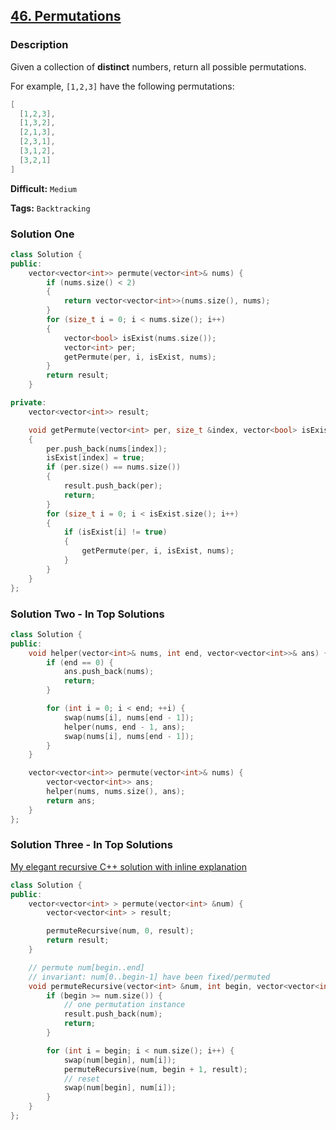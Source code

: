 ## [46. Permutations](https://leetcode.com/problems/permutations/#/description)

### Description

Given a collection of **distinct** numbers, return all possible permutations.

For example,
`[1,2,3]` have the following permutations:

```c++
[
  [1,2,3],
  [1,3,2],
  [2,1,3],
  [2,3,1],
  [3,1,2],
  [3,2,1]
]
```

**Difficult:** `Medium`

**Tags:** `Backtracking`

### Solution One

```c++
class Solution {
public:
    vector<vector<int>> permute(vector<int>& nums) {
        if (nums.size() < 2)
        {
            return vector<vector<int>>(nums.size(), nums);
        }
        for (size_t i = 0; i < nums.size(); i++)
        {
            vector<bool> isExist(nums.size());
            vector<int> per;
            getPermute(per, i, isExist, nums);
        }
        return result;
    }

private:
    vector<vector<int>> result;

    void getPermute(vector<int> per, size_t &index, vector<bool> isExist, vector<int> &nums)
    {
        per.push_back(nums[index]);
        isExist[index] = true;
        if (per.size() == nums.size())
        {
            result.push_back(per);
            return;
        }
        for (size_t i = 0; i < isExist.size(); i++)
        {
            if (isExist[i] != true)
            {
                getPermute(per, i, isExist, nums);
            }
        }
    }
};
```

### Solution Two - In Top Solutions

```c++
class Solution {
public:
    void helper(vector<int>& nums, int end, vector<vector<int>>& ans) {
        if (end == 0) {
            ans.push_back(nums);
            return;
        }

        for (int i = 0; i < end; ++i) {
            swap(nums[i], nums[end - 1]);
            helper(nums, end - 1, ans);
            swap(nums[i], nums[end - 1]);
        }
    }

    vector<vector<int>> permute(vector<int>& nums) {
        vector<vector<int>> ans;
        helper(nums, nums.size(), ans);
        return ans;
    }
};
```

### Solution Three - In Top Solutions

[My elegant recursive C++ solution with inline explanation](https://discuss.leetcode.com/topic/5881/my-elegant-recursive-c-solution-with-inline-explanation)

```c++
class Solution {
public:
    vector<vector<int> > permute(vector<int> &num) {
	    vector<vector<int> > result;

	    permuteRecursive(num, 0, result);
	    return result;
    }

    // permute num[begin..end]
    // invariant: num[0..begin-1] have been fixed/permuted
	void permuteRecursive(vector<int> &num, int begin, vector<vector<int> > &result)	{
		if (begin >= num.size()) {
		    // one permutation instance
		    result.push_back(num);
		    return;
		}

		for (int i = begin; i < num.size(); i++) {
		    swap(num[begin], num[i]);
		    permuteRecursive(num, begin + 1, result);
		    // reset
		    swap(num[begin], num[i]);
		}
    }
};
```
